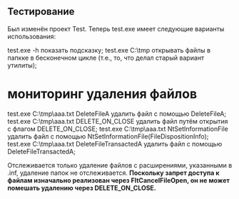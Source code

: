 
## Тестирование

Был изменён проект Test. Теперь test.exe имеет следующие варианты использования:

test.exe -h                                             показать подсказку;
test.exe C:\tmp                                         открывать файлы в папкке в бесконечном цикле (т.е., то, что делал старый вариант утилиты);

# мониторинг удаления файлов
test.exe C:\tmp\aaa.txt DeleteFileA                     удалить файл с помощью DeleteFileA;
test.exe C:\tmp\aaa.txt DELETE_ON_CLOSE                 удалить файл путём открытия с флагом DELETE_ON_CLOSE;
test.exe C:\tmp\aaa.txt NtSetInformationFile            удалить файл с помощью NtSetInformationFile(FileDispositionInfo);
test.exe C:\tmp\aaa.txt DeleteFileTransactedA           удалить файл с помощью DeleteFileTransactedA;

Отслеживается только удаление файлов с расширениями, указанными в .inf, удаление папок не отслеживается.
**Поскольку запрет доступа к файлам изначально реализован через FltCancelFileOpen, он не может помешать удалению через DELETE_ON_CLOSE.**

